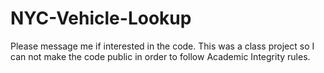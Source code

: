 # NYC-Vehicle-Lookup

Please message me if interested in the code. This was a class project so I can not make the code public in order to follow Academic Integrity rules.
